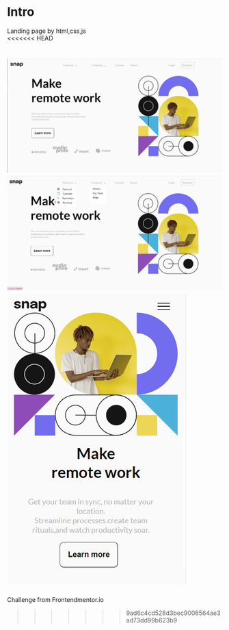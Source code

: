 # Intro
Landing page by html,css,js  
<<<<<<< HEAD

![The result for Desktop Screen](./intro-1.PNG)
![The result for Desktop Screen](./intro-2.PNG)
![The result for Mobile Screen](./intro-3.PNG)
=======
Challenge from Frontendmentor.io

>>>>>>> 9ad6c4cd528d3bec9006564ae3ad73dd99b623b9
